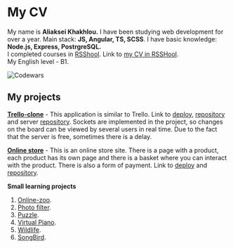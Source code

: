 # My CV #

My name is **Aliaksei Khakhlou.** 
I have been studying web development for over a year. Main stack: **JS, Angular, TS, SCSS**. I have basic knowledge: **Node.js, Express, PostrgreSQL.**  
I completed courses in [RSShool](https://rs.school/). Link to [my CV in RSSHool](https://app.rs.school/cv/ac2ee5d4-6a62-4db7-b215-4e46bc98f7db).  
My English level - B1.


![Codewars](https://github.r2v.ch/codewars?user=rsschool_123d415541b2b51b&stroke=COLOR)


## My projects ##

[**Trello-clone**](https://clonetrello.netlify.app/home) - This application is similar to Trello. Link to [deploy](https://clonetrello.netlify.app/home), [repository](https://github.com/Alexkhokhlow/rs-clone) and server [repository](https://github.com/Alexkhokhlow/server). Sockets are implemented in the project, so changes on the board can be viewed by several users in real time. Due to the fact that the server is free, sometimes there is a delay.
 
[**Online store**](https://alexkhokhlow-online-store.netlify.app/) - This is an online store site. There is a page with a product, each product has its own page and there is a basket where you can interact with the product. There is also a form of payment. Link to [deploy](https://alexkhokhlow-online-store.netlify.app/) and [repository](https://github.com/Alexkhokhlow/online-store).

**Small learning projects**
1. [Online-zoo](https://alexkhokhlow.github.io/online-zoo/online-zoo/pages/main/).
2. [Photo filter](https://alexkhokhlow.github.io/photo-filter/).
3. [Puzzle](https://alexkhokhlow.github.io/puzzle/puzzle/dist/).
4. [Virtual Piano](https://alexkhokhlow.github.io/piano/).
5. [Wildlife](https://alexkhokhlow.github.io/wildlife/).
6. [SongBird](https://alexkhokhlow-songbird.netlify.app).

